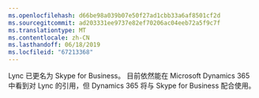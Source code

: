 ```yaml
---
ms.openlocfilehash: d66be98a039b07e50f27ad1cbb33a6af8501cf2d
ms.sourcegitcommit: ad203331ee9737e82ef70206ac04eeb72a5f9c7f
ms.translationtype: MT
ms.contentlocale: zh-CN
ms.lasthandoff: 06/18/2019
ms.locfileid: "67213368"
---
```

Lync 已更名为 Skype for Business。 目前依然能在 Microsoft Dynamics 365 中看到对 Lync 的引用，但 Dynamics 365 将与 Skype for Business 配合使用。